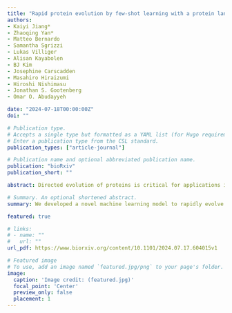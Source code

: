 ```yaml
---
title: "Rapid protein evolution by few-shot learning with a protein language model"
authors:
- Kaiyi Jiang*
- Zhaoqing Yan*
- Matteo Bernardo
- Samantha Sgrizzi
- Lukas Villiger
- Alisan Kayabolen
- BJ Kim
- Josephine Carscadden
- Masahiro Hiraizumi
- Hiroshi Nishimasu
- Jonathan S. Gootenberg 
- Omar O. Abudayyeh

date: "2024-07-18T00:00:00Z"
doi: ""

# Publication type.
# Accepts a single type but formatted as a YAML list (for Hugo requirements).
# Enter a publication type from the CSL standard.
publication_types: ["article-journal"]

# Publication name and optional abbreviated publication name.
publication: "bioRxiv"
publication_short: ""

abstract: Directed evolution of proteins is critical for applications in basic biological research, therapeutics, diagnostics, and sustainability. However, directed evolution methods are labor intensive, cannot efficiently optimize over multiple protein properties, and are often trapped by local maxima. In silico-directed evolution methods incorporating protein language models (PLMs) have the potential to accelerate this engineering process, but current approaches fail to generalize across diverse protein families. We introduce EVOLVEpro, a few-shot active learning framework to rapidly improve protein activity using a combination of PLMs and protein activity predictors, achieving improved activity with as few as four rounds of evolution. EVOLVEpro substantially enhances the efficiency and effectiveness of in silico protein evolution, surpassing current state-of-the-art methods and yielding proteins with up to 100-fold improvement of desired properties. We showcase EVOLVEpro for five proteins across three applications, T7 RNA polymerase for RNA production, a miniature CRISPR nuclease, a prime editor, and an integrase for genome editing, and a monoclonal antibody for epitope binding. These results demonstrate the advantages of few-shot active learning with small amounts of experimental data over zero-shot predictions. EVOLVEpro paves the way for broader applications of AI-guided protein engineering in biology and medicine.

# Summary. An optional shortened abstract.
summary: We developed a novel machine learning model to rapidly evolve protein in silico for higher activity. We demonstrated SOTA performance for EVOLVEpro across DMS benchamarks and used it evolve a highly active genome editing toolbox and T7 RNAP that are orders of magnitude higher fiedlity than current used wild-type. 

featured: true

# links:
# - name: ""
#   url: ""
url_pdf: https://www.biorxiv.org/content/10.1101/2024.07.17.604015v1

# Featured image
# To use, add an image named `featured.jpg/png` to your page's folder. 
image:
  caption: 'Image credit: (featured.jpg)'
  focal_point: 'Center'
  preview_only: false
  placement: 1
---
```



